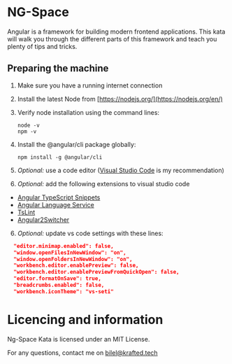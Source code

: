 # NG-Space
Angular is a framework for building modern frontend applications. This kata will walk you through the different parts of this framework and teach you plenty of tips and tricks.

## Preparing the machine

1.  Make sure you have a running internet connection
2.  Install the latest Node from [https://nodejs.org/](https://nodejs.org/en/)

3.  Verify node installation using the command lines:
    
    ```
    node -v
    npm -v
    ```
4.  Install the @angular/cli package globally:
    
    ```    
    npm install -g @angular/cli
    ```
    
5.  _Optional:_ use a code editor ([Visual Studio Code](https://code.visualstudio.com/) is my recommendation)

6.  _Optional:_ add the following extensions to visual studio code

* [Angular TypeScript Snippets](https://marketplace.visualstudio.com/items?itemName=johnpapa.Angular2)
* [Angular Language Service](https://marketplace.visualstudio.com/items?itemName=Angular.ng-template)
* [TsLint](https://marketplace.visualstudio.com/items?itemName=ms-vscode.vscode-typescript-tslint-plugin)
* [Angular2Switcher](https://marketplace.visualstudio.com/items?itemName=infinity1207.angular2-switcher)

6) _Optional:_ update vs code settings with these lines:
```json
  "editor.minimap.enabled": false,
  "window.openFilesInNewWindow": "on",
  "window.openFoldersInNewWindow": "on",
  "workbench.editor.enablePreview": false,
  "workbench.editor.enablePreviewFromQuickOpen": false,
  "editor.formatOnSave": true,
  "breadcrumbs.enabled": false,
  "workbench.iconTheme": "vs-seti"
```

# Licencing and information

Ng-Space Kata is licensed under an MIT License.

For any questions, contact me on bilel@krafted.tech